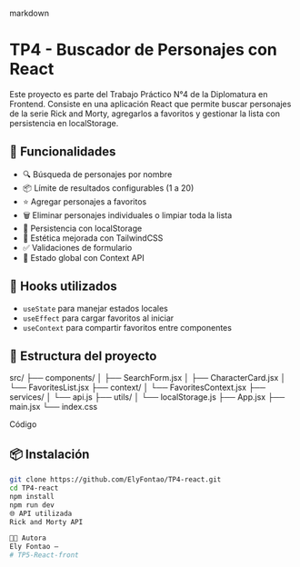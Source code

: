 markdown
# TP4 - Buscador de Personajes con React

Este proyecto es parte del Trabajo Práctico N°4 de la Diplomatura en Frontend. Consiste en una aplicación React que permite buscar personajes de la serie Rick and Morty, agregarlos a favoritos y gestionar la lista con persistencia en localStorage.

## 🚀 Funcionalidades

- 🔍 Búsqueda de personajes por nombre
- 📦 Límite de resultados configurables (1 a 20)
- ⭐ Agregar personajes a favoritos
- 🗑️ Eliminar personajes individuales o limpiar toda la lista
- 💾 Persistencia con localStorage
- 🎨 Estética mejorada con TailwindCSS
- ✅ Validaciones de formulario
- 🔄 Estado global con Context API

## 🧠 Hooks utilizados

- `useState` para manejar estados locales
- `useEffect` para cargar favoritos al iniciar
- `useContext` para compartir favoritos entre componentes

## 🧩 Estructura del proyecto

src/ ├── components/ │ ├── SearchForm.jsx │ ├── CharacterCard.jsx │ └── FavoritesList.jsx ├── context/ │ └── FavoritesContext.jsx ├── services/ │ └── api.js ├── utils/ │ └── localStorage.js ├── App.jsx ├── main.jsx └── index.css

Código

## 📦 Instalación

```bash
git clone https://github.com/ElyFontao/TP4-react.git
cd TP4-react
npm install
npm run dev
🌐 API utilizada
Rick and Morty API

🧑‍🏫 Autora
Ely Fontao —
#   T P 5 - R e a c t - f r o n t  
 